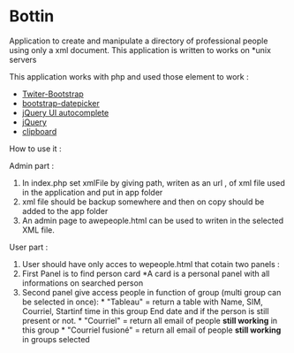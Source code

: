 # Bottin
Application to create and manipulate a directory of professional people using only a xml document.
This application is written to works on *unix servers

This application works with php and used those element to work :

* [Twiter-Bootstrap](http://getbootstrap.com/)
* [bootstrap-datepicker](http://bootstrap-datepicker.readthedocs.io/en/latest/)
* [jQuery UI autocomplete](https://jqueryui.com/autocomplete/)
* [jQuery](https://jquery.com/)
* [clipboard](https://clipboardjs.com/)

How to use it :

Admin part :

1. In index.php set xmlFile by giving path, writen as an url , of xml file used in the application and put in app folder
2. xml file should be backup somewhere and then on copy should be added to the app folder
3. An admin page to awepeople.html can be used to writen in the selected XML file.

User part :

1. User should have only acces to wepeople.html that cotain two panels :
  1. First Panel is to find person card
    *A card is a personal panel with all informations on searched person
  2. Second panel give access people in function of group (multi group can be selected in once):
    * "Tableau" = return a table with Name, SIM, Courriel, Startinf time in this group End date and if the person is still present or not.
    * "Courriel" =  return all email of people __still working__ in this group
    * "Courriel fusioné" = return all email of people  __still working__ in groups selected
